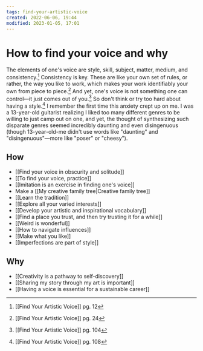 ```yaml
---
tags: find-your-artistic-voice
created: 2022-06-06, 19:44
modified: 2023-01-05, 17:01
---
```


# How to find your voice and why
The elements of one's voice are style, skill, subject, matter, medium, and consistency.[^1] Consistency is key. These are like your own set of rules, or rather, the way you like to work, which makes your work identifiably your own from piece to piece.[^2] And yet, one's voice is not something one can control—it just comes out of you.[^3] So don't think or try too hard about having a style.[^4] I remember the first time this anxiety crept up on me. I was a 13-year-old guitarist realizing I liked too many different genres to be willing to just camp out on one, and yet, the thought of synthesizing such disparate genres seemed incredibly daunting and even disingenuous (though 13-year-old-me didn't use words like "daunting" and "disingenuous"—more like "poser" or "cheesy").

## How
- [[Find your voice in obscurity and solitude]]
- [[To find your voice, practice]]
- [[Imitation is an exercise in finding one's voice]]
- Make a [[My creative family tree|Creative family tree]]
- [[Learn the tradition]]
- [[Explore all your varied interests]]
- [[Develop your artistic and inspirational vocabulary]]
- [[Find a place you trust, and then try trusting it for a while]]
- [[Weird is wonderful]]
- [[How to navigate influences]]
- [[Make what you like]]
- [[Imperfections are part of style]]

## Why
- [[Creativity is a pathway to self-discovery]]
- [[Sharing my story through my art is important]]
- [[Having a voice is essential for a sustainable career]]

[^1]: [[Find Your Artistic Voice]] pg. 12
[^2]: [[Find Your Artistic Voice]] pg. 24
[^3]: [[Find Your Artistic Voice]] pg. 104
[^4]: [[Find Your Artistic Voice]] pg. 108